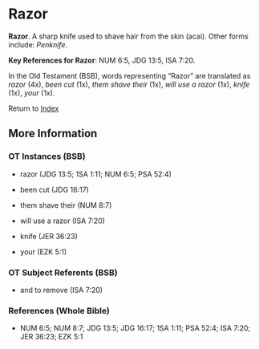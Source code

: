 # Razor
**Razor**. 
A sharp knife used to shave hair from the skin (acai). 
Other forms include: 
*Penknife*. 


**Key References for Razor**: 
NUM 6:5, JDG 13:5, ISA 7:20. 


In the Old Testament (BSB), words representing “Razor” are translated as 
*razor* (4x), *been cut* (1x), *them shave their* (1x), *will use a razor* (1x), *knife* (1x), *your* (1x). 




Return to [Index](00-Index.md)

## More Information

### OT Instances (BSB)

* razor (JDG 13:5; 1SA 1:11; NUM 6:5; PSA 52:4)

* been cut (JDG 16:17)

* them shave their (NUM 8:7)

* will use a razor (ISA 7:20)

* knife (JER 36:23)

* your (EZK 5:1)



### OT Subject Referents (BSB)

* and to remove (ISA 7:20)



### References (Whole Bible)

* NUM 6:5; NUM 8:7; JDG 13:5; JDG 16:17; 1SA 1:11; PSA 52:4; ISA 7:20; JER 36:23; EZK 5:1



